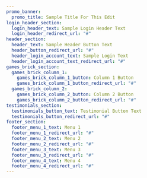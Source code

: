 ```yaml
---
promo_banner:
  promo_title: Sample Title For This Edit
login_header_section:
  login_header_text: Sample Login Header Text
  login_header_redirect_url: "#"
header_section:
  header_text: Sample Header Button Text
  header_button_redirect_url: "#"
  header_login_account_text: Sample Login Text
  header_login_account_text_redirect_url: "#"
games_brick_section:
  games_brick_column_1:
    games_brick_column_1_button: Column 1 Button
    games_brick_column_1_button_redirect_url: "#"
  games_brick_column_2:
    games_brick_column_2_button: Column 2 Button
    games_brick_column_2_button_redirect_url: "#"
testimonials_section:
  testimonials_button_text: Testimonial Button Text
  testimonials_button_redirect_url: "#"
footer_section:
  footer_menu_1_text: Menu 1
  footer_menu_1_redirect_url: "#"
  footer_menu_2_text: Menu 2
  footer_menu_2_redirect_url: "#"
  footer_menu_3_text: Menu 3
  footer_menu_3_redirect_url: "#"
  footer_menu_4_text: Menu 4
  footer_menu_4_redirect_url: "#"
---
```

